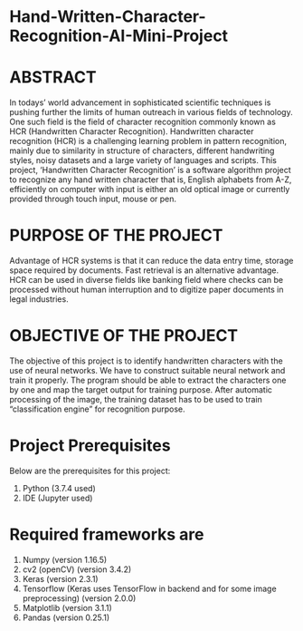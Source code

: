 # Hand-Written-Character-Recognition-AI-Mini-Project

# ABSTRACT 
In todays’ world advancement in sophisticated scientific techniques is pushing further the limits of human outreach in various fields of technology. One such field is the field of character recognition commonly known as HCR (Handwritten Character Recognition). 
Handwritten character recognition (HCR) is a challenging learning problem in pattern recognition, mainly due to similarity in structure of characters, different handwriting styles, noisy datasets and a large variety of languages and scripts. 
This project, ‘Handwritten Character Recognition’ is a software algorithm project to recognize any hand written character that is, English alphabets from A-Z, efficiently on computer with input is either an old optical image or currently provided through touch input, mouse or pen. 

# PURPOSE OF THE PROJECT 
Advantage of HCR systems is that it can reduce the data entry time, storage space required by documents. Fast retrieval is an alternative advantage.  
HCR can be used in diverse fields like banking field where checks can be processed without human interruption and to digitize paper documents in legal industries. 
 
# OBJECTIVE OF THE PROJECT 
The objective of this project is to identify handwritten characters with the use of neural networks. We have to construct suitable neural network and train it properly. The program should be able to extract the characters one by one and map the target output for training purpose. After automatic processing of the image, the training dataset has to be used to train “classification engine” for recognition purpose. 
 
# Project Prerequisites
Below are the prerequisites for this project: 
1.	Python (3.7.4 used) 
2.	IDE (Jupyter used) 

# Required frameworks are 
1.	Numpy (version 1.16.5) 
2.	cv2 (openCV) (version 3.4.2) 
3.	Keras (version 2.3.1) 
4.	Tensorflow (Keras uses TensorFlow in backend and for some image preprocessing) (version 2.0.0) 
5.	Matplotlib (version 3.1.1) 
6.	Pandas (version 0.25.1) 

